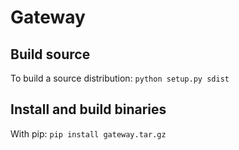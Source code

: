 # Gateway

## Build source

To build a source distribution:
`python setup.py sdist`


## Install and build binaries

With pip: `pip install gateway.tar.gz`